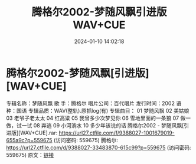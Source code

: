 ﻿---
title: 腾格尔2002-梦随风飘引进版WAV+CUE
date: 2024-01-10 14:02:18
categories: WAV车载音乐、镜像
tags: 华语中文
---
# 腾格尔2002-梦随风飘[引进版][WAV+CUE]

专辑名称：梦随风飘
歌 手：腾格尔
唱片公司：百代唱片
发行时间：2002
语 种：国语
专辑品质：WAV(整轨).原抓log(有)
专辑曲目：
01 梦随风飘
02 美姑娘
03 老爷子老太太
04 红高粱
05 我曾多少次梦见你
06 雪地里面的一条狼
07 做一做，试一试
08 弃逃
09 小河淌水
10 多少年该说的话
腾格尔2002 - 梦随风飘[引进版][WAV+CUE].rar: https://url27.ctfile.com/f/9388027-1001679019-655a9c?p=559675
(访问密码: 559675)
腾格尔: https://url27.ctfile.com/d/9388027-33483870-615c99?p=559675
(访问密码: 559675)
原文：[链接](https://blog.sina.com.cn/s/blog_1647c7e7601031460.html)